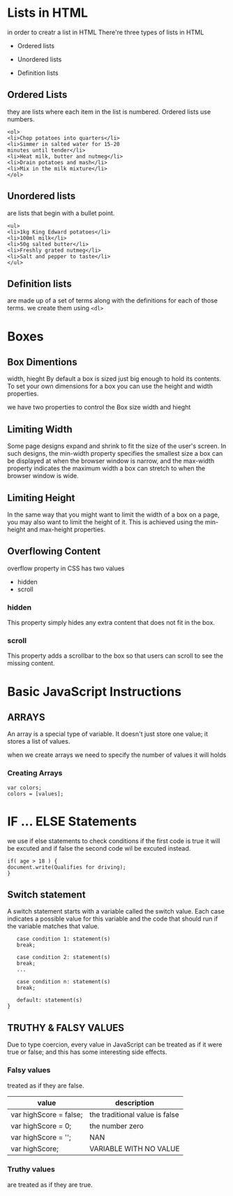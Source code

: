 # Lists in HTML

in order to creatr a list in HTML There're three types of lists in HTML

- Ordered lists

- Unordered lists

- Definition lists


## Ordered Lists

they are lists where each item in the list is numbered. Ordered lists use numbers.

```
<ol>
<li>Chop potatoes into quarters</li>
<li>Simmer in salted water for 15-20
minutes until tender</li>
<li>Heat milk, butter and nutmeg</li>
<li>Drain potatoes and mash</li>
<li>Mix in the milk mixture</li>
</ol>
```

## Unordered lists

are lists that begin with a bullet point.

```
<ul>
<li>1kg King Edward potatoes</li>
<li>100ml milk</li>
<li>50g salted butter</li>
<li>Freshly grated nutmeg</li>
<li>Salt and pepper to taste</li>
</ul>
```

## Definition lists

are made up of a set of terms along with the definitions for each of those terms. we create them using `<dl>`

# Boxes

## Box Dimentions
width, hieght
By default a box is sized just big enough to hold its contents. To set your own dimensions for a box you can use the height and width properties.

we have two properties to control the Box size width and hieght

## Limiting Width

Some page designs expand and shrink to fit the size of the user's screen. In such designs, the min-width property specifies the smallest size a box can be
displayed at when the browser window is narrow, and the max-width property indicates the maximum width a box can stretch to when the browser window is wide.

## Limiting Height

In the same way that you might want to limit the width of a box on a page, you may also want to limit the height of it. This is achieved using the min-height and max-height properties.

## Overflowing Content

overflow property in CSS has two values

- hidden
- scroll

### hidden
This property simply hides any extra content that does not fit in the box.
### scroll
This property adds a scrollbar to the box so that users can scroll to see the missing content.

# Basic JavaScript Instructions

## ARRAYS

An array is a special type of variable. It doesn't just store one value; it stores a list of values.

when we create arrays we need to specify the number of values it will holds

### Creating Arrays

```
var colors;
colors = [values];
```

# IF ... ELSE Statements

we use if else statements to check conditions if the first code is true it will be excuted and if false the second code wil be excuted instead.

```
if( age > 18 ) {
document.write(Qualifies for driving);
}
```

## Switch statement

A switch statement starts with a variable called the switch value. Each case indicates a possible value for this variable and the code that should run if the variable matches that value.

```switch (expression) {
   case condition 1: statement(s)
   break;
   
   case condition 2: statement(s)
   break;
   ...
   
   case condition n: statement(s)
   break;
   
   default: statement(s)
}
```

## TRUTHY & FALSY VALUES

Due to type coercion, every value in JavaScript can be treated as if it were true or false; and this has some interesting side effects.

### Falsy values
treated as if they are false.

|  value 	|   description	|
|---	|---	|
|   var highScore = false;	|   the traditional value is false	|  
|   var highScore = 0;	|   the number zero	|  
|   var highScore = '';	|   NAN	|
|   var highScore;	|   VARIABLE WITH NO VALUE	|   	

### Truthy values
are treated as if they are true.
